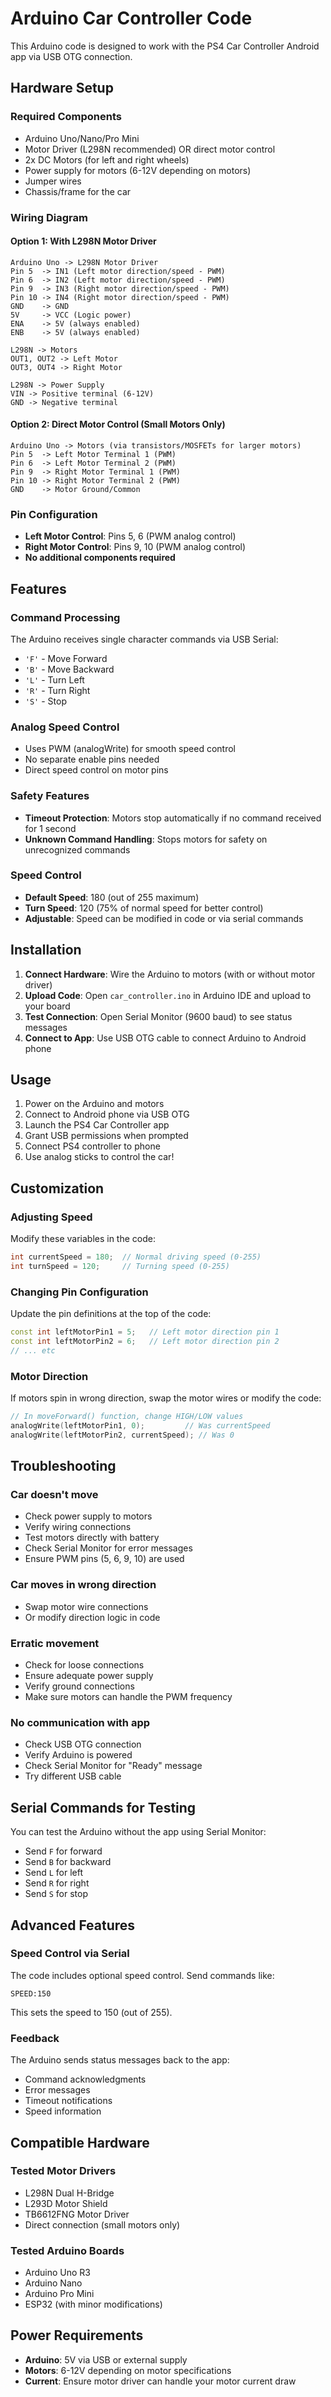 # Arduino Car Controller Code

This Arduino code is designed to work with the PS4 Car Controller Android app via USB OTG connection.

## Hardware Setup

### Required Components
- Arduino Uno/Nano/Pro Mini
- Motor Driver (L298N recommended) OR direct motor control
- 2x DC Motors (for left and right wheels)
- Power supply for motors (6-12V depending on motors)
- Jumper wires
- Chassis/frame for the car

### Wiring Diagram

#### Option 1: With L298N Motor Driver
```
Arduino Uno -> L298N Motor Driver
Pin 5  -> IN1 (Left motor direction/speed - PWM)
Pin 6  -> IN2 (Left motor direction/speed - PWM)
Pin 9  -> IN3 (Right motor direction/speed - PWM)
Pin 10 -> IN4 (Right motor direction/speed - PWM)
GND    -> GND
5V     -> VCC (Logic power)
ENA    -> 5V (always enabled)
ENB    -> 5V (always enabled)

L298N -> Motors
OUT1, OUT2 -> Left Motor
OUT3, OUT4 -> Right Motor

L298N -> Power Supply
VIN -> Positive terminal (6-12V)
GND -> Negative terminal
```

#### Option 2: Direct Motor Control (Small Motors Only)
```
Arduino Uno -> Motors (via transistors/MOSFETs for larger motors)
Pin 5  -> Left Motor Terminal 1 (PWM)
Pin 6  -> Left Motor Terminal 2 (PWM)
Pin 9  -> Right Motor Terminal 1 (PWM)
Pin 10 -> Right Motor Terminal 2 (PWM)
GND    -> Motor Ground/Common
```

### Pin Configuration
- **Left Motor Control**: Pins 5, 6 (PWM analog control)
- **Right Motor Control**: Pins 9, 10 (PWM analog control)
- **No additional components required**

## Features

### Command Processing
The Arduino receives single character commands via USB Serial:
- `'F'` - Move Forward
- `'B'` - Move Backward
- `'L'` - Turn Left
- `'R'` - Turn Right
- `'S'` - Stop

### Analog Speed Control
- Uses PWM (analogWrite) for smooth speed control
- No separate enable pins needed
- Direct speed control on motor pins

### Safety Features
- **Timeout Protection**: Motors stop automatically if no command received for 1 second
- **Unknown Command Handling**: Stops motors for safety on unrecognized commands

### Speed Control
- **Default Speed**: 180 (out of 255 maximum)
- **Turn Speed**: 120 (75% of normal speed for better control)
- **Adjustable**: Speed can be modified in code or via serial commands

## Installation

1. **Connect Hardware**: Wire the Arduino to motors (with or without motor driver)
2. **Upload Code**: Open `car_controller.ino` in Arduino IDE and upload to your board
3. **Test Connection**: Open Serial Monitor (9600 baud) to see status messages
4. **Connect to App**: Use USB OTG cable to connect Arduino to Android phone

## Usage

1. Power on the Arduino and motors
2. Connect to Android phone via USB OTG
3. Launch the PS4 Car Controller app
4. Grant USB permissions when prompted
5. Connect PS4 controller to phone
6. Use analog sticks to control the car!

## Customization

### Adjusting Speed
Modify these variables in the code:
```cpp
int currentSpeed = 180;  // Normal driving speed (0-255)
int turnSpeed = 120;     // Turning speed (0-255)
```

### Changing Pin Configuration
Update the pin definitions at the top of the code:
```cpp
const int leftMotorPin1 = 5;   // Left motor direction pin 1
const int leftMotorPin2 = 6;   // Left motor direction pin 2
// ... etc
```

### Motor Direction
If motors spin in wrong direction, swap the motor wires or modify the code:
```cpp
// In moveForward() function, change HIGH/LOW values
analogWrite(leftMotorPin1, 0);         // Was currentSpeed
analogWrite(leftMotorPin2, currentSpeed); // Was 0
```

## Troubleshooting

### Car doesn't move
- Check power supply to motors
- Verify wiring connections
- Test motors directly with battery
- Check Serial Monitor for error messages
- Ensure PWM pins (5, 6, 9, 10) are used

### Car moves in wrong direction
- Swap motor wire connections
- Or modify direction logic in code

### Erratic movement
- Check for loose connections
- Ensure adequate power supply
- Verify ground connections
- Make sure motors can handle the PWM frequency

### No communication with app
- Check USB OTG connection
- Verify Arduino is powered
- Check Serial Monitor for "Ready" message
- Try different USB cable

## Serial Commands for Testing

You can test the Arduino without the app using Serial Monitor:
- Send `F` for forward
- Send `B` for backward
- Send `L` for left
- Send `R` for right
- Send `S` for stop

## Advanced Features

### Speed Control via Serial
The code includes optional speed control. Send commands like:
```
SPEED:150
```
This sets the speed to 150 (out of 255).

### Feedback
The Arduino sends status messages back to the app:
- Command acknowledgments
- Error messages
- Timeout notifications
- Speed information

## Compatible Hardware

### Tested Motor Drivers
- L298N Dual H-Bridge
- L293D Motor Shield
- TB6612FNG Motor Driver
- Direct connection (small motors only)

### Tested Arduino Boards
- Arduino Uno R3
- Arduino Nano
- Arduino Pro Mini
- ESP32 (with minor modifications)

## Power Requirements

- **Arduino**: 5V via USB or external supply
- **Motors**: 6-12V depending on motor specifications
- **Current**: Ensure motor driver can handle your motor current draw